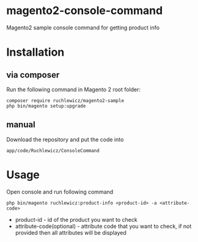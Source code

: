 # magento2-console-command
Magento2 sample console command for getting product info
# Installation
## via composer
Run the following command in Magento 2 root folder:
```
composer require ruchlewicz/magento2-sample
php bin/magento setup:upgrade
```
## manual
Download the repository and put the code into
```
app/code/Ruchlewicz/ConsoleCommand
```
# Usage
Open console and run following command
```
php bin/magento ruchlewicz:product-info <product-id> -a <attribute-code>
```
* product-id - id of the product you want to check
* attribute-code(optional) - attribute code that you want to check, if not provided then all attributes will be displayed


